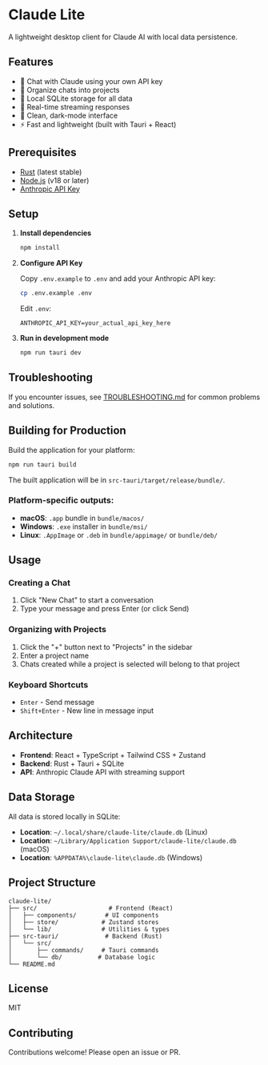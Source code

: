 # Claude Lite

A lightweight desktop client for Claude AI with local data persistence.

## Features

- 💬 Chat with Claude using your own API key
- 📁 Organize chats into projects
- 💾 Local SQLite storage for all data
- 🌊 Real-time streaming responses
- 🎨 Clean, dark-mode interface
- ⚡ Fast and lightweight (built with Tauri + React)

## Prerequisites

- [Rust](https://rustup.rs/) (latest stable)
- [Node.js](https://nodejs.org/) (v18 or later)
- [Anthropic API Key](https://console.anthropic.com/)

## Setup

1. **Install dependencies**
   ```bash
   npm install
   ```

2. **Configure API Key**

   Copy `.env.example` to `.env` and add your Anthropic API key:
   ```bash
   cp .env.example .env
   ```

   Edit `.env`:
   ```
   ANTHROPIC_API_KEY=your_actual_api_key_here
   ```

3. **Run in development mode**
   ```bash
   npm run tauri dev
   ```

## Troubleshooting

If you encounter issues, see [TROUBLESHOOTING.md](TROUBLESHOOTING.md) for common problems and solutions.

## Building for Production

Build the application for your platform:

```bash
npm run tauri build
```

The built application will be in `src-tauri/target/release/bundle/`.

### Platform-specific outputs:
- **macOS**: `.app` bundle in `bundle/macos/`
- **Windows**: `.exe` installer in `bundle/msi/`
- **Linux**: `.AppImage` or `.deb` in `bundle/appimage/` or `bundle/deb/`

## Usage

### Creating a Chat
1. Click "New Chat" to start a conversation
2. Type your message and press Enter (or click Send)

### Organizing with Projects
1. Click the "+" button next to "Projects" in the sidebar
2. Enter a project name
3. Chats created while a project is selected will belong to that project

### Keyboard Shortcuts
- `Enter` - Send message
- `Shift+Enter` - New line in message input

## Architecture

- **Frontend**: React + TypeScript + Tailwind CSS + Zustand
- **Backend**: Rust + Tauri + SQLite
- **API**: Anthropic Claude API with streaming support

## Data Storage

All data is stored locally in SQLite:
- **Location**: `~/.local/share/claude-lite/claude.db` (Linux)
- **Location**: `~/Library/Application Support/claude-lite/claude.db` (macOS)
- **Location**: `%APPDATA%\claude-lite\claude.db` (Windows)

## Project Structure

```
claude-lite/
├── src/                    # Frontend (React)
│   ├── components/        # UI components
│   ├── store/            # Zustand stores
│   └── lib/              # Utilities & types
├── src-tauri/             # Backend (Rust)
│   └── src/
│       ├── commands/     # Tauri commands
│       └── db/          # Database logic
└── README.md
```

## License

MIT

## Contributing

Contributions welcome! Please open an issue or PR.
